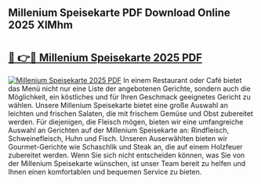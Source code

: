 ## Millenium Speisekarte PDF Download Online 2025 XlMhm

# <h2><a href="http://gcdrhr.nevu.top/?p=Millenium+Speisekarte">🔗 👉🔴 Millenium Speisekarte 2025 PDF</a></h2>

[![Millenium Speisekarte 2025 PDF](https://i.imgur.com/dBaPXMq.png)](http://gcdrhr.nevu.top/?p=Millenium+Speisekarte)
In einem Restaurant oder Café bietet das Menü nicht nur eine Liste der angebotenen Gerichte, sondern auch die Möglichkeit, ein köstliches und für Ihren Geschmack geeignetes Gericht zu wählen. Unsere Millenium Speisekarte bietet eine große Auswahl an leichten und frischen Salaten, die mit frischem Gemüse und Obst zubereitet werden. Für diejenigen, die Fleisch mögen, bieten wir eine umfangreiche Auswahl an Gerichten auf der Millenium Speisekarte an: Rindfleisch, Schweinefleisch, Huhn und Fisch. Unseren Auserwählten bieten wir Gourmet-Gerichte wie Schaschlik und Steak an, die auf einem Holzfeuer zubereitet werden. Wenn Sie sich nicht entscheiden können, was Sie von der Millenium Speisekarte wünschen, ist unser Team bereit zu helfen und Ihnen einen komfortablen und bequemen Service zu bieten.
